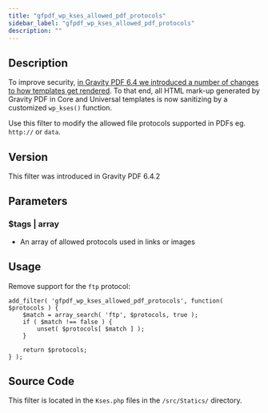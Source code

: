 ```yaml
---
title: "gfpdf_wp_kses_allowed_pdf_protocols"
sidebar_label: "gfpdf_wp_kses_allowed_pdf_protocols"
description: ""
---
```


## Description

To improve security, [in Gravity PDF 6.4 we introduced a number of changes to how templates get rendered](https://gravitypdf.com/news/gravity-pdf-6-4-a-focus-on-security/). To that end, all HTML mark-up generated by Gravity PDF in Core and Universal templates is now sanitizing by a customized `wp_kses()` function. 

Use this filter to modify the allowed file protocols supported in PDFs eg. `http://` or `data`.

## Version

This filter was introduced in Gravity PDF 6.4.2

## Parameters

### $tags | array
* An array of allowed protocols used in links or images

## Usage

Remove support for the `ftp` protocol:

```
add_filter( 'gfpdf_wp_kses_allowed_pdf_protocols', function( $protocols ) {
    $match = array_search( 'ftp', $protocols, true );
    if ( $match !== false ) {
        unset( $protocols[ $match ] );
    }
	
	return $protocols;
} );
```

## Source Code

This filter is located in the `Kses.php` files in the `/src/Statics/` directory.
